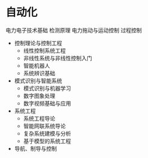 # 自动化

电力电子技术基础
检测原理
电力拖动与运动控制
过程控制


* 控制理论与控制工程
    - 线性控制系统工程
    - 非线性系统与非线性控制入门
    - 智能机器人
    - 系统辨识基础
* 模式识别与智能系统
    - 模式识别与机器学习
    - 数字图象处理
    - 数字视频基础与应用
* 系统工程
    - 系统工程导论
    - 智能网联系统导论
    - 复杂系统建模与分析
    - 基于模型的系统工程
* 导航、制导与控制
